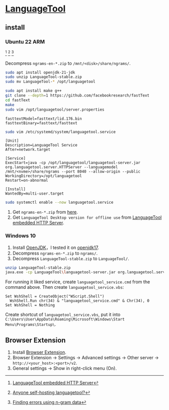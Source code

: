 # [LanguageTool](https://languagetool.org/)

## install

### Ubuntu 22 ARM

[^1] [^2] [^3]

Decompress `ngrams-en-*.zip` to `/mnt/<disk>/share/ngrams/`.

```sh
sudo apt install openjdk-21-jdk
sudo unzip LanguageTool-stable.zip
sudo mv LanguageTool-* /opt/languagetool
```

```sh
sudo apt install make g++
git clone --depth=1 https://github.com/facebookresearch/fastText
cd fastText
make
sudo vim /opt/languagetool/server.properties
```

```
fasttextModel=fasttext/lid.176.bin
fasttextBinary=fasttext/fasttext
```

```sh
sudo vim /etc/systemd/system/languagetool.service
```

```
[Unit]
Description=LanguageTool Service
After=network.target

[Service]
ExecStart=java -cp /opt/languagetool/languagetool-server.jar org.languagetool.server.HTTPServer --languagemodel /mnt/<nvme>/share/ngrams --port 8040 --allow-origin --public
WorkingDirectory=/opt/languagetool
Restart=on-abnormal

[Install]
WantedBy=multi-user.target
```

```sh
sudo systemctl enable --now languagetool.service
```

1. Get `ngrams-en-*.zip` from [here](https://languagetool.org/download/ngram-data/).
2. Get `LanguageTool Desktop version for offline use` from [LanguageTool embedded HTTP Server](https://dev.languagetool.org/http-server).

### Windows 10

1. Install [OpenJDK](https://jdk.java.net)，I tested it on [openjdk17](https://jdk.java.net/17/).
2. Decompress `ngrams-en-*.zip` to `ngrams/`.
3. Decompress `LanguageTool-stable.zip` to `LanguageTool/`.

```sh
unzip LanguageTool-stable.zip
java.exe -cp LanguageTool\languagetool-server.jar org.languagetool.server.HTTPServer --languagemodel <ngrams_dir> --port <port> --allow-origin
```

For running it liked service, create `languagetool_service.cmd` from the command above. Then create `languagetool_service.vbs`:

```
Set WshShell = CreateObject("WScript.Shell")
  WshShell.Run chr(34) & "languagetool_service.cmd" & Chr(34), 0
Set WshShell = Nothing
```

Create shortcut of `languagetool_service.vbs`, put it into `C:\Users\User\AppData\Roaming\Microsoft\Windows\Start Menu\Programs\Startup\`.

## Browser Extension

1. Install [Browser Extension](https://languagetool.org/services#browsers).
2. Browser Extension → Settings → Advanced settings → Other server → `http://<your_host>:<port>/v2`.
3. General settings → Show in right-click menu (On).

[^1]: [LanguageTool embedded HTTP Server](https://dev.languagetool.org/http-server)
[^2]: [Anyone self-hosting languagetool?](https://www.reddit.com/r/selfhosted/comments/ksvmii/anyone_selfhosting_languagetool/)
[^3]: [Finding errors using n-gram data](https://dev.languagetool.org/finding-errors-using-n-gram-data)
